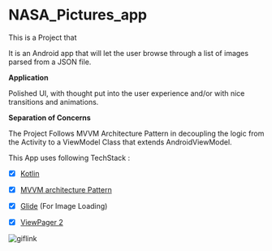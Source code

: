 # NASA_Pictures_app

This is a Project that 

 It is an Android app that will let the user browse through a list of images parsed from a JSON file. 

**Application**

Polished UI, with thought put into the user experience and/or with nice transitions and animations.

**Separation of Concerns**

The Project Follows MVVM Architecture Pattern in decoupling the logic from the Activity to a ViewModel Class that extends AndroidViewModel.


This App uses following TechStack : 

- [x] [Kotlin](https://kotlinlang.org/docs/reference/)
- [x] [MVVM architecture Pattern](https://en.wikipedia.org/wiki/Model%E2%80%93view%E2%80%93viewmodel)
- [x] [Glide](https://github.com/bumptech/glide) (For Image Loading)
- [x] [ViewPager 2](https://developer.android.com/reference/androidx/viewpager2/widget/ViewPager2)


![giflink](https://media.giphy.com/media/usfVZZuwZLel2Dk7x2/giphy.gif)

